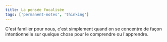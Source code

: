 ```yaml
---
title: La pensée focalisée
tags: ['permanent-notes', 'thinking']
---
```


C'est familier pour nous, c'est simplement quand on se concentre de façon intentionnelle sur quelque chose pour le comprendre ou l'apprendre.

